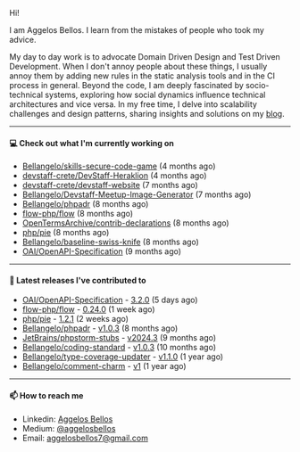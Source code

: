 Hi!

I am Aggelos Bellos. I learn from the mistakes of people who took my advice.

My day to day work is to advocate Domain Driven Design and Test Driven Development. When I don't annoy people about these things, I usually annoy them by adding new rules in the static analysis tools and in the CI process in general.
Beyond the code, I am deeply fascinated by socio-technical systems, exploring how social dynamics influence technical architectures and vice versa.
In my free time, I delve into scalability challenges and design patterns, sharing insights and solutions on my [blog](https://medium.com/@aggelosbellos).

---

#### 💻 Check out what I'm currently working on

- [Bellangelo/skills-secure-code-game](https://github.com/Bellangelo/skills-secure-code-game) (4 months ago)
- [devstaff-crete/DevStaff-Heraklion](https://github.com/devstaff-crete/DevStaff-Heraklion) (4 months ago)
- [devstaff-crete/devstaff-website](https://github.com/devstaff-crete/devstaff-website) (7 months ago)
- [Bellangelo/Devstaff-Meetup-Image-Generator](https://github.com/Bellangelo/Devstaff-Meetup-Image-Generator) (7 months ago)
- [Bellangelo/phpadr](https://github.com/Bellangelo/phpadr) (8 months ago)
- [flow-php/flow](https://github.com/flow-php/flow) (8 months ago)
- [OpenTermsArchive/contrib-declarations](https://github.com/OpenTermsArchive/contrib-declarations) (8 months ago)
- [php/pie](https://github.com/php/pie) (8 months ago)
- [Bellangelo/baseline-swiss-knife](https://github.com/Bellangelo/baseline-swiss-knife) (8 months ago)
- [OAI/OpenAPI-Specification](https://github.com/OAI/OpenAPI-Specification) (9 months ago)

---

#### 🔭 Latest releases I've contributed to

- [OAI/OpenAPI-Specification](https://github.com/OAI/OpenAPI-Specification) - [3.2.0](https://github.com/OAI/OpenAPI-Specification/releases/tag/3.2.0) (5 days ago)
- [flow-php/flow](https://github.com/flow-php/flow) - [0.24.0](https://github.com/flow-php/flow/releases/tag/0.24.0) (1 week ago)
- [php/pie](https://github.com/php/pie) - [1.2.1](https://github.com/php/pie/releases/tag/1.2.1) (2 weeks ago)
- [Bellangelo/phpadr](https://github.com/Bellangelo/phpadr) - [v1.0.3](https://github.com/Bellangelo/phpadr/releases/tag/v1.0.3) (8 months ago)
- [JetBrains/phpstorm-stubs](https://github.com/JetBrains/phpstorm-stubs) - [v2024.3](https://github.com/JetBrains/phpstorm-stubs/releases/tag/v2024.3) (9 months ago)
- [Bellangelo/coding-standard](https://github.com/Bellangelo/coding-standard) - [v1.0.3](https://github.com/Bellangelo/coding-standard/releases/tag/v1.0.3) (10 months ago)
- [Bellangelo/type-coverage-updater](https://github.com/Bellangelo/type-coverage-updater) - [v1.1.0](https://github.com/Bellangelo/type-coverage-updater/releases/tag/v1.1.0) (1 year ago)
- [Bellangelo/comment-charm](https://github.com/Bellangelo/comment-charm) - [v1](https://github.com/Bellangelo/comment-charm/releases/tag/v1) (1 year ago)

---

#### 📫 How to reach me

- Linkedin: [Aggelos Bellos](https://www.linkedin.com/in/aggelos-bellos/)
- Medium: [@aggelosbellos](https://medium.com/@aggelosbellos)
- Email: [aggelosbellos7@gmail.com](mailto:aggelosbellos7@gmail.com)